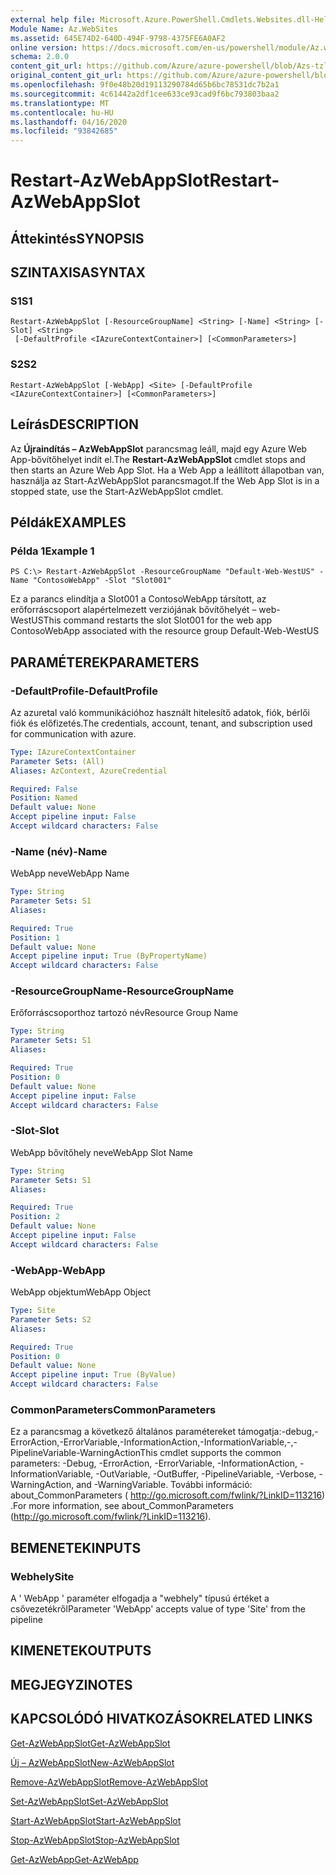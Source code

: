 ```yaml
---
external help file: Microsoft.Azure.PowerShell.Cmdlets.Websites.dll-Help.xml
Module Name: Az.WebSites
ms.assetid: 645E74D2-640D-494F-9798-4375FE6A0AF2
online version: https://docs.microsoft.com/en-us/powershell/module/Az.websites/restart-Azwebappslot
schema: 2.0.0
content_git_url: https://github.com/Azure/azure-powershell/blob/Azs-tzl/src/Websites/Websites/help/Restart-AzWebAppSlot.md
original_content_git_url: https://github.com/Azure/azure-powershell/blob/Azs-tzl/src/Websites/Websites/help/Restart-AzWebAppSlot.md
ms.openlocfilehash: 9f0e48b20d19113290784d65b6bc78531dc7b2a1
ms.sourcegitcommit: 4c61442a2df1cee633ce93cad9f6bc793803baa2
ms.translationtype: MT
ms.contentlocale: hu-HU
ms.lasthandoff: 04/16/2020
ms.locfileid: "93842685"
---
```

# <span data-ttu-id="2f0d9-101">Restart-AzWebAppSlot</span><span class="sxs-lookup"><span data-stu-id="2f0d9-101">Restart-AzWebAppSlot</span></span>

## <span data-ttu-id="2f0d9-102">Áttekintés</span><span class="sxs-lookup"><span data-stu-id="2f0d9-102">SYNOPSIS</span></span>

## <span data-ttu-id="2f0d9-103">SZINTAXISA</span><span class="sxs-lookup"><span data-stu-id="2f0d9-103">SYNTAX</span></span>

### <span data-ttu-id="2f0d9-104">S1</span><span class="sxs-lookup"><span data-stu-id="2f0d9-104">S1</span></span>
```
Restart-AzWebAppSlot [-ResourceGroupName] <String> [-Name] <String> [-Slot] <String>
 [-DefaultProfile <IAzureContextContainer>] [<CommonParameters>]
```

### <span data-ttu-id="2f0d9-105">S2</span><span class="sxs-lookup"><span data-stu-id="2f0d9-105">S2</span></span>
```
Restart-AzWebAppSlot [-WebApp] <Site> [-DefaultProfile <IAzureContextContainer>] [<CommonParameters>]
```

## <span data-ttu-id="2f0d9-106">Leírás</span><span class="sxs-lookup"><span data-stu-id="2f0d9-106">DESCRIPTION</span></span>
<span data-ttu-id="2f0d9-107">Az **Újraindítás – AzWebAppSlot** parancsmag leáll, majd egy Azure Web App-bővítőhelyet indít el.</span><span class="sxs-lookup"><span data-stu-id="2f0d9-107">The **Restart-AzWebAppSlot** cmdlet stops and then starts an Azure Web App Slot.</span></span>
<span data-ttu-id="2f0d9-108">Ha a Web App a leállított állapotban van, használja az Start-AzWebAppSlot parancsmagot.</span><span class="sxs-lookup"><span data-stu-id="2f0d9-108">If the Web App Slot is in a stopped state, use the Start-AzWebAppSlot cmdlet.</span></span>

## <span data-ttu-id="2f0d9-109">Példák</span><span class="sxs-lookup"><span data-stu-id="2f0d9-109">EXAMPLES</span></span>

### <span data-ttu-id="2f0d9-110">Példa 1</span><span class="sxs-lookup"><span data-stu-id="2f0d9-110">Example 1</span></span>
```
PS C:\> Restart-AzWebAppSlot -ResourceGroupName "Default-Web-WestUS" -Name "ContosoWebApp" -Slot "Slot001"
```

<span data-ttu-id="2f0d9-111">Ez a parancs elindítja a Slot001 a ContosoWebApp társított, az erőforráscsoport alapértelmezett verziójának bővítőhelyét – web-WestUS</span><span class="sxs-lookup"><span data-stu-id="2f0d9-111">This command restarts the slot Slot001 for the web app ContosoWebApp associated with the resource group Default-Web-WestUS</span></span>

## <span data-ttu-id="2f0d9-112">PARAMÉTEREK</span><span class="sxs-lookup"><span data-stu-id="2f0d9-112">PARAMETERS</span></span>

### <span data-ttu-id="2f0d9-113">-DefaultProfile</span><span class="sxs-lookup"><span data-stu-id="2f0d9-113">-DefaultProfile</span></span>
<span data-ttu-id="2f0d9-114">Az azuretal való kommunikációhoz használt hitelesítő adatok, fiók, bérlői fiók és előfizetés.</span><span class="sxs-lookup"><span data-stu-id="2f0d9-114">The credentials, account, tenant, and subscription used for communication with azure.</span></span>

```yaml
Type: IAzureContextContainer
Parameter Sets: (All)
Aliases: AzContext, AzureCredential

Required: False
Position: Named
Default value: None
Accept pipeline input: False
Accept wildcard characters: False
```

### <span data-ttu-id="2f0d9-115">-Name (név)</span><span class="sxs-lookup"><span data-stu-id="2f0d9-115">-Name</span></span>
<span data-ttu-id="2f0d9-116">WebApp neve</span><span class="sxs-lookup"><span data-stu-id="2f0d9-116">WebApp Name</span></span>

```yaml
Type: String
Parameter Sets: S1
Aliases: 

Required: True
Position: 1
Default value: None
Accept pipeline input: True (ByPropertyName)
Accept wildcard characters: False
```

### <span data-ttu-id="2f0d9-117">-ResourceGroupName</span><span class="sxs-lookup"><span data-stu-id="2f0d9-117">-ResourceGroupName</span></span>
<span data-ttu-id="2f0d9-118">Erőforráscsoporthoz tartozó név</span><span class="sxs-lookup"><span data-stu-id="2f0d9-118">Resource Group Name</span></span>

```yaml
Type: String
Parameter Sets: S1
Aliases: 

Required: True
Position: 0
Default value: None
Accept pipeline input: False
Accept wildcard characters: False
```

### <span data-ttu-id="2f0d9-119">-Slot</span><span class="sxs-lookup"><span data-stu-id="2f0d9-119">-Slot</span></span>
<span data-ttu-id="2f0d9-120">WebApp bővítőhely neve</span><span class="sxs-lookup"><span data-stu-id="2f0d9-120">WebApp Slot Name</span></span>

```yaml
Type: String
Parameter Sets: S1
Aliases: 

Required: True
Position: 2
Default value: None
Accept pipeline input: False
Accept wildcard characters: False
```

### <span data-ttu-id="2f0d9-121">-WebApp</span><span class="sxs-lookup"><span data-stu-id="2f0d9-121">-WebApp</span></span>
<span data-ttu-id="2f0d9-122">WebApp objektum</span><span class="sxs-lookup"><span data-stu-id="2f0d9-122">WebApp Object</span></span>

```yaml
Type: Site
Parameter Sets: S2
Aliases: 

Required: True
Position: 0
Default value: None
Accept pipeline input: True (ByValue)
Accept wildcard characters: False
```

### <span data-ttu-id="2f0d9-123">CommonParameters</span><span class="sxs-lookup"><span data-stu-id="2f0d9-123">CommonParameters</span></span>
<span data-ttu-id="2f0d9-124">Ez a parancsmag a következő általános paramétereket támogatja:-debug,-ErrorAction,-ErrorVariable,-InformationAction,-InformationVariable,-,-PipelineVariable-WarningAction</span><span class="sxs-lookup"><span data-stu-id="2f0d9-124">This cmdlet supports the common parameters: -Debug, -ErrorAction, -ErrorVariable, -InformationAction, -InformationVariable, -OutVariable, -OutBuffer, -PipelineVariable, -Verbose, -WarningAction, and -WarningVariable.</span></span> <span data-ttu-id="2f0d9-125">További információ: about_CommonParameters ( http://go.microsoft.com/fwlink/?LinkID=113216) .</span><span class="sxs-lookup"><span data-stu-id="2f0d9-125">For more information, see about_CommonParameters (http://go.microsoft.com/fwlink/?LinkID=113216).</span></span>

## <span data-ttu-id="2f0d9-126">BEMENETEK</span><span class="sxs-lookup"><span data-stu-id="2f0d9-126">INPUTS</span></span>

### <span data-ttu-id="2f0d9-127">Webhely</span><span class="sxs-lookup"><span data-stu-id="2f0d9-127">Site</span></span>
<span data-ttu-id="2f0d9-128">A ' WebApp ' paraméter elfogadja a "webhely" típusú értéket a csővezetékről</span><span class="sxs-lookup"><span data-stu-id="2f0d9-128">Parameter 'WebApp' accepts value of type 'Site' from the pipeline</span></span>

## <span data-ttu-id="2f0d9-129">KIMENETEK</span><span class="sxs-lookup"><span data-stu-id="2f0d9-129">OUTPUTS</span></span>

## <span data-ttu-id="2f0d9-130">MEGJEGYZI</span><span class="sxs-lookup"><span data-stu-id="2f0d9-130">NOTES</span></span>

## <span data-ttu-id="2f0d9-131">KAPCSOLÓDÓ HIVATKOZÁSOK</span><span class="sxs-lookup"><span data-stu-id="2f0d9-131">RELATED LINKS</span></span>

[<span data-ttu-id="2f0d9-132">Get-AzWebAppSlot</span><span class="sxs-lookup"><span data-stu-id="2f0d9-132">Get-AzWebAppSlot</span></span>](./Get-AzWebAppSlot.md)

[<span data-ttu-id="2f0d9-133">Új – AzWebAppSlot</span><span class="sxs-lookup"><span data-stu-id="2f0d9-133">New-AzWebAppSlot</span></span>](./New-AzWebAppSlot.md)

[<span data-ttu-id="2f0d9-134">Remove-AzWebAppSlot</span><span class="sxs-lookup"><span data-stu-id="2f0d9-134">Remove-AzWebAppSlot</span></span>](./Remove-AzWebAppSlot.md)

[<span data-ttu-id="2f0d9-135">Set-AzWebAppSlot</span><span class="sxs-lookup"><span data-stu-id="2f0d9-135">Set-AzWebAppSlot</span></span>](./Set-AzWebAppSlot.md)

[<span data-ttu-id="2f0d9-136">Start-AzWebAppSlot</span><span class="sxs-lookup"><span data-stu-id="2f0d9-136">Start-AzWebAppSlot</span></span>](./Start-AzWebAppSlot.md)

[<span data-ttu-id="2f0d9-137">Stop-AzWebAppSlot</span><span class="sxs-lookup"><span data-stu-id="2f0d9-137">Stop-AzWebAppSlot</span></span>](./Stop-AzWebAppSlot.md)

[<span data-ttu-id="2f0d9-138">Get-AzWebApp</span><span class="sxs-lookup"><span data-stu-id="2f0d9-138">Get-AzWebApp</span></span>](./Get-AzWebApp.md)
